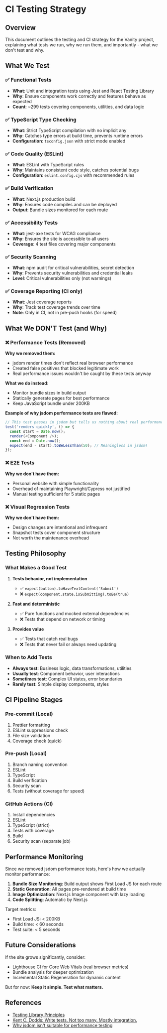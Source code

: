 # CI Testing Strategy

## Overview

This document outlines the testing and CI strategy for the Vanity project, explaining what tests we run, why we run them, and importantly - what we don't test and why.

## What We Test

### ✅ Functional Tests

- **What**: Unit and integration tests using Jest and React Testing Library
- **Why**: Ensure components work correctly and features behave as expected
- **Count**: ~299 tests covering components, utilities, and data logic

### ✅ TypeScript Type Checking

- **What**: Strict TypeScript compilation with no implicit any
- **Why**: Catches type errors at build time, prevents runtime errors
- **Configuration**: `tsconfig.json` with strict mode enabled

### ✅ Code Quality (ESLint)

- **What**: ESLint with TypeScript rules
- **Why**: Maintains consistent code style, catches potential bugs
- **Configuration**: `eslint.config.cjs` with recommended rules

### ✅ Build Verification

- **What**: Next.js production build
- **Why**: Ensures code compiles and can be deployed
- **Output**: Bundle sizes monitored for each route

### ✅ Accessibility Tests

- **What**: jest-axe tests for WCAG compliance
- **Why**: Ensures the site is accessible to all users
- **Coverage**: 4 test files covering major components

### ✅ Security Scanning

- **What**: npm audit for critical vulnerabilities, secret detection
- **Why**: Prevents security vulnerabilities and credential leaks
- **Level**: Critical vulnerabilities only (not warnings)

### ✅ Coverage Reporting (CI only)

- **What**: Jest coverage reports
- **Why**: Track test coverage trends over time
- **Note**: Only in CI, not in pre-push hooks (for speed)

## What We DON'T Test (and Why)

### ❌ Performance Tests (Removed)

**Why we removed them:**

- jsdom render times don't reflect real browser performance
- Created false positives that blocked legitimate work
- Real performance issues wouldn't be caught by these tests anyway

**What we do instead:**

- Monitor bundle sizes in build output
- Statically generate pages for best performance
- Keep JavaScript bundle under 200KB

**Example of why jsdom performance tests are flawed:**

```javascript
// This test passes in jsdom but tells us nothing about real performance
test('renders quickly', () => {
  const start = Date.now();
  render(<Component />);
  const end = Date.now();
  expect(end - start).toBeLessThan(50); // Meaningless in jsdom!
});
```

### ❌ E2E Tests

**Why we don't have them:**

- Personal website with simple functionality
- Overhead of maintaining Playwright/Cypress not justified
- Manual testing sufficient for 5 static pages

### ❌ Visual Regression Tests

**Why we don't have them:**

- Design changes are intentional and infrequent
- Snapshot tests cover component structure
- Not worth the maintenance overhead

## Testing Philosophy

### What Makes a Good Test

1. **Tests behavior, not implementation**
   - ✅ `expect(button).toHaveTextContent('Submit')`
   - ❌ `expect(component.state.isSubmitting).toBe(true)`

2. **Fast and deterministic**
   - ✅ Pure functions and mocked external dependencies
   - ❌ Tests that depend on network or timing

3. **Provides value**
   - ✅ Tests that catch real bugs
   - ❌ Tests that never fail or always need updating

### When to Add Tests

- **Always test**: Business logic, data transformations, utilities
- **Usually test**: Component behavior, user interactions
- **Sometimes test**: Complex UI states, error boundaries
- **Rarely test**: Simple display components, styles

## CI Pipeline Stages

### Pre-commit (Local)

1. Prettier formatting
2. ESLint suppressions check
3. File size validation
4. Coverage check (quick)

### Pre-push (Local)

1. Branch naming convention
2. ESLint
3. TypeScript
4. Build verification
5. Security scan
6. Tests (without coverage for speed)

### GitHub Actions (CI)

1. Install dependencies
2. ESLint
3. TypeScript (strict)
4. Tests with coverage
5. Build
6. Security scan (separate job)

## Performance Monitoring

Since we removed jsdom performance tests, here's how we actually monitor performance:

1. **Bundle Size Monitoring**: Build output shows First Load JS for each route
2. **Static Generation**: All pages pre-rendered at build time
3. **Image Optimization**: Next.js Image component with lazy loading
4. **Code Splitting**: Automatic by Next.js

Target metrics:

- First Load JS: < 200KB
- Build time: < 60 seconds
- Test suite: < 5 seconds

## Future Considerations

If the site grows significantly, consider:

- Lighthouse CI for Core Web Vitals (real browser metrics)
- Bundle analysis for deeper optimization
- Incremental Static Regeneration for dynamic content

But for now: **Keep it simple. Test what matters.**

## References

- [Testing Library Principles](https://testing-library.com/docs/guiding-principles)
- [Kent C. Dodds: Write tests. Not too many. Mostly integration.](https://kentcdodds.com/blog/write-tests)
- [Why jsdom isn't suitable for performance testing](https://github.com/jsdom/jsdom/issues/1895)
